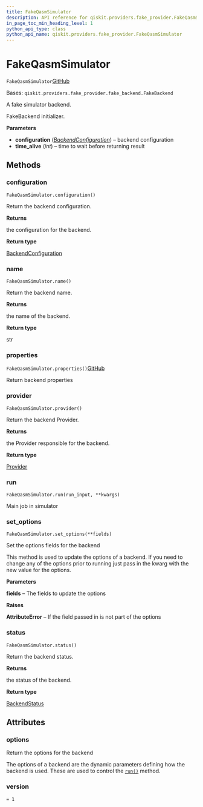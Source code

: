 ```yaml
---
title: FakeQasmSimulator
description: API reference for qiskit.providers.fake_provider.FakeQasmSimulator
in_page_toc_min_heading_level: 1
python_api_type: class
python_api_name: qiskit.providers.fake_provider.FakeQasmSimulator
---
```


# FakeQasmSimulator

<span id="qiskit.providers.fake_provider.FakeQasmSimulator" />

`FakeQasmSimulator`[GitHub](https://github.com/qiskit/qiskit/tree/stable/0.20/qiskit/providers/fake_provider/fake_qasm_simulator.py "view source code")

Bases: `qiskit.providers.fake_provider.fake_backend.FakeBackend`

A fake simulator backend.

FakeBackend initializer.

**Parameters**

*   **configuration** ([*BackendConfiguration*](qiskit.providers.models.BackendConfiguration "qiskit.providers.models.BackendConfiguration")) – backend configuration
*   **time\_alive** (*int*) – time to wait before returning result

## Methods

### configuration

<span id="qiskit.providers.fake_provider.FakeQasmSimulator.configuration" />

`FakeQasmSimulator.configuration()`

Return the backend configuration.

**Returns**

the configuration for the backend.

**Return type**

[BackendConfiguration](qiskit.providers.models.BackendConfiguration "qiskit.providers.models.BackendConfiguration")

### name

<span id="qiskit.providers.fake_provider.FakeQasmSimulator.name" />

`FakeQasmSimulator.name()`

Return the backend name.

**Returns**

the name of the backend.

**Return type**

str

### properties

<span id="qiskit.providers.fake_provider.FakeQasmSimulator.properties" />

`FakeQasmSimulator.properties()`[GitHub](https://github.com/qiskit/qiskit/tree/stable/0.20/qiskit/providers/fake_provider/fake_qasm_simulator.py "view source code")

Return backend properties

### provider

<span id="qiskit.providers.fake_provider.FakeQasmSimulator.provider" />

`FakeQasmSimulator.provider()`

Return the backend Provider.

**Returns**

the Provider responsible for the backend.

**Return type**

[Provider](qiskit.providers.Provider "qiskit.providers.Provider")

### run

<span id="qiskit.providers.fake_provider.FakeQasmSimulator.run" />

`FakeQasmSimulator.run(run_input, **kwargs)`

Main job in simulator

### set\_options

<span id="qiskit.providers.fake_provider.FakeQasmSimulator.set_options" />

`FakeQasmSimulator.set_options(**fields)`

Set the options fields for the backend

This method is used to update the options of a backend. If you need to change any of the options prior to running just pass in the kwarg with the new value for the options.

**Parameters**

**fields** – The fields to update the options

**Raises**

**AttributeError** – If the field passed in is not part of the options

### status

<span id="qiskit.providers.fake_provider.FakeQasmSimulator.status" />

`FakeQasmSimulator.status()`

Return the backend status.

**Returns**

the status of the backend.

**Return type**

[BackendStatus](qiskit.providers.models.BackendStatus "qiskit.providers.models.BackendStatus")

## Attributes

<span id="qiskit.providers.fake_provider.FakeQasmSimulator.options" />

### options

Return the options for the backend

The options of a backend are the dynamic parameters defining how the backend is used. These are used to control the [`run()`](qiskit.providers.fake_provider.FakeQasmSimulator#run "qiskit.providers.fake_provider.FakeQasmSimulator.run") method.

<span id="qiskit.providers.fake_provider.FakeQasmSimulator.version" />

### version

`= 1`

